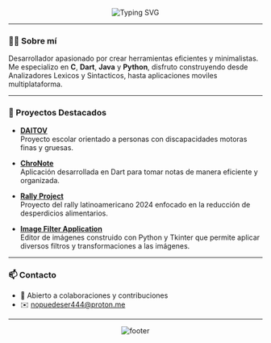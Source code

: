 

<p align="center">
  <img src="https://readme-typing-svg.demolab.com?font=Fira+Code&size=36&pause=1000&color=F7F7F7&center=true&vCenter=true&width=1000&lines=%C2%A1Hola!+Soy+Alfonso+Cano+%F0%9F%91%8B;Bienvenido+a+mi+perfil+de+GitHub" alt="Typing SVG" />
</p>


---

### 👨‍💻 Sobre mí

Desarrollador apasionado por crear herramientas eficientes y minimalistas. Me especializo en **C**, **Dart**, **Java** y **Python**, disfruto construyendo desde Analizadores Lexicos y Sintacticos, hasta aplicaciones moviles multiplataforma.

---

### 📌 Proyectos Destacados

- [**DAITOV**](https://github.com/cano0-o/DAITOV)  
  Proyecto escolar orientado a personas con discapacidades motoras finas y gruesas.

- [**ChroNote**](https://github.com/Morche17/ChroNote)  
  Aplicación desarrollada en Dart para tomar notas de manera eficiente y organizada.

- [**Rally Project**](https://github.com/Morche17/rally-project)  
  Proyecto del rally latinoamericano 2024 enfocado en la reducción de desperdicios alimentarios.

- [**Image Filter Application**](https://github.com/cano0-o/Image-Filter-Application-using-Python-and-Tkinter)  
  Editor de imágenes construido con Python y Tkinter que permite aplicar diversos filtros y transformaciones a las imágenes.

---

### 📫 Contacto
- 💬 Abierto a colaboraciones y contribuciones
- ✉️ nopuedeser444@proton.me

---

<p align="center">
  <img src="https://capsule-render.vercel.app/api?section=footer&type=waving&color=gradient&height=100" alt="footer" />
</p>
